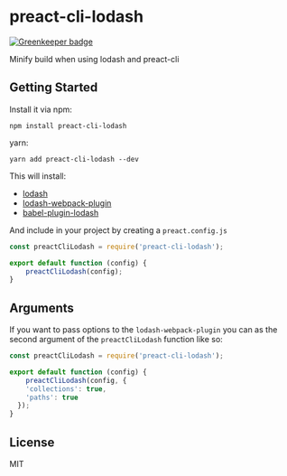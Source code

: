 # preact-cli-lodash

[![Greenkeeper badge](https://badges.greenkeeper.io/SaraVieira/preact-cli-lodash.svg)](https://greenkeeper.io/)

Minify build when using lodash and preact-cli

## Getting Started

Install it via npm:

```shell
npm install preact-cli-lodash
```

yarn:

```shell
yarn add preact-cli-lodash --dev
```

This will install:

  - [lodash](https://lodash.com/)
  - [lodash-webpack-plugin](https://www.npmjs.com/package/lodash-webpack-plugin)
  - [babel-plugin-lodash](https://github.com/lodash/babel-plugin-lodash)

And include in your project by creating a `preact.config.js`

```javascript
const preactCliLodash = require('preact-cli-lodash');

export default function (config) {
	preactCliLodash(config);
}
```

## Arguments

If you want to pass options to the `lodash-webpack-plugin` you can as the second argument of the `preactCliLodash` function like so:

```javascript
const preactCliLodash = require('preact-cli-lodash');

export default function (config) {
	preactCliLodash(config, {
    'collections': true,
    'paths': true
  });
}
```

## License

MIT
